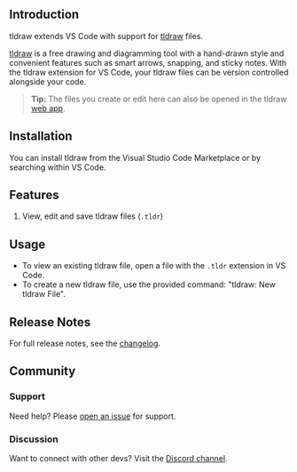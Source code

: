## Introduction

tldraw extends VS Code with support for [tldraw](https://tldraw.com) files.

[tldraw](https://tldraw.com) is a free drawing and diagramming tool with a hand-drawn style and convenient features such as smart arrows, snapping, and sticky notes. With the tldraw extension for VS Code, your tldraw files can be version controlled alongside your code.

> **Tip:** The files you create or edit here can also be opened in the tldraw [web app](https://tldraw.com).

## Installation

You can install tldraw from the Visual Studio Code Marketplace or by searching within VS Code.

## Features

1. View, edit and save tldraw files (`.tldr`)

## Usage

- To view an existing tldraw file, open a file with the `.tldr` extension in VS Code.
- To create a new tldraw file, use the provided command: "tldraw: New tldraw File".

## Release Notes

For full release notes, see the [changelog](https://github.com/tldraw/tldraw).

## Community

### Support

Need help? Please [open an issue](https://github.com/tldraw/tldraw/issues/new) for support.

### Discussion

Want to connect with other devs? Visit the [Discord channel](https://discord.gg/SBBEVCA4PG).
